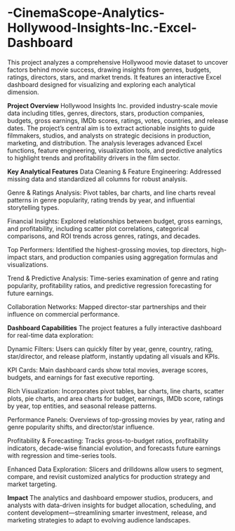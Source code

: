# -CinemaScope-Analytics-Hollywood-Insights-Inc.-Excel-Dashboard
This project analyzes a comprehensive Hollywood movie dataset to uncover factors behind movie success, drawing insights from genres, budgets, ratings, directors, stars, and market trends. It features an interactive Excel dashboard designed for visualizing and exploring each analytical dimension.​​

**Project Overview**
Hollywood Insights Inc. provided industry-scale movie data including titles, genres, directors, stars, production companies, budgets, gross earnings, IMDb scores, ratings, votes, countries, and release dates. The project’s central aim is to extract actionable insights to guide filmmakers, studios, and analysts on strategic decisions in production, marketing, and distribution. The analysis leverages advanced Excel functions, feature engineering, visualization tools, and predictive analytics to highlight trends and profitability drivers in the film sector.​​

**Key Analytical Features**
Data Cleaning & Feature Engineering: Addressed missing data and standardized all columns for robust analysis.​

Genre & Ratings Analysis: Pivot tables, bar charts, and line charts reveal patterns in genre popularity, rating trends by year, and influential storytelling types.​

Financial Insights: Explored relationships between budget, gross earnings, and profitability, including scatter plot correlations, categorical comparisons, and ROI trends across genres, ratings, and decades.​

Top Performers: Identified the highest-grossing movies, top directors, high-impact stars, and production companies using aggregation formulas and visualizations.​

Trend & Predictive Analysis: Time-series examination of genre and rating popularity, profitability ratios, and predictive regression forecasting for future earnings.​

Collaboration Networks: Mapped director-star partnerships and their influence on commercial performance.​

**Dashboard Capabilities**
The project features a fully interactive dashboard for real-time data exploration:

Dynamic Filters: Users can quickly filter by year, genre, country, rating, star/director, and release platform, instantly updating all visuals and KPIs.​​

KPI Cards: Main dashboard cards show total movies, average scores, budgets, and earnings for fast executive reporting.​

Rich Visualization: Incorporates pivot tables, bar charts, line charts, scatter plots, pie charts, and area charts for budget, earnings, IMDb score, ratings by year, top entities, and seasonal release patterns.​​

Performance Panels: Overviews of top-grossing movies by year, rating and genre popularity shifts, and director/star influence.​

Profitability & Forecasting: Tracks gross-to-budget ratios, profitability indicators, decade-wise financial evolution, and forecasts future earnings with regression and time-series tools.​

Enhanced Data Exploration: Slicers and drilldowns allow users to segment, compare, and revisit customized analytics for production strategy and market targeting.​

**Impact**
The analytics and dashboard empower studios, producers, and analysts with data-driven insights for budget allocation, scheduling, and content development—streamlining smarter investment, release, and marketing strategies to adapt to evolving audience landscapes.​​
